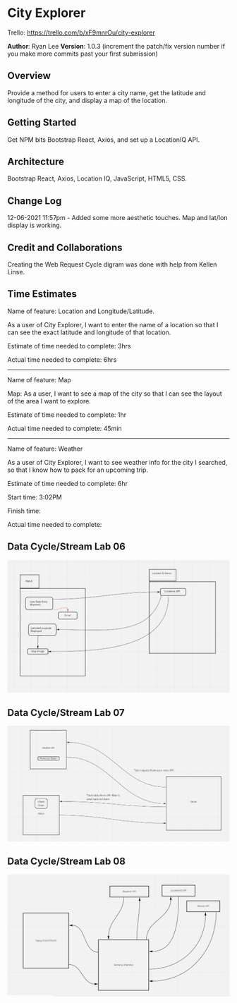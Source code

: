 # City Explorer

Trello: https://trello.com/b/xF9mnrOu/city-explorer

**Author**: Ryan Lee
**Version**: 1.0.3 (increment the patch/fix version number if you make more commits past your first submission)

## Overview
Provide a method for users to enter a city name, get the latitude and longitude of the city, and display a map of the location.

## Getting Started
Get NPM bits Bootstrap React, Axios, and set up a LocationIQ API.

## Architecture
Bootstrap React, Axios, Location IQ, JavaScript, HTML5, CSS.

## Change Log
12-06-2021 11:57pm - Added some more aesthetic touches. Map and lat/lon display is working.

## Credit and Collaborations
Creating the Web Request Cycle digram was done with help from Kellen Linse.

## Time Estimates

Name of feature: Location and Longitude/Latitude.

As a user of City Explorer, I want to enter the name of a location so that I can see the exact latitude and longitude of that location.

Estimate of time needed to complete: 3hrs

Actual time needed to complete: 6hrs

---

Name of feature: Map

Map: As a user, I want to see a map of the city so that I can see the layout of the area I want to explore.

Estimate of time needed to complete: 1hr

Actual time needed to complete: 45min

---

Name of feature: Weather

As a user of City Explorer, I want to see weather info for the city I searched, so that I know how to pack for an upcoming trip.

Estimate of time needed to complete: 6hr

Start time: 3:02PM

Finish time: 

Actual time needed to complete:


## Data Cycle/Stream Lab 06

![Data Cycle](./webrequestcycle.PNG)

## Data Cycle/Stream Lab 07

![Data Cycle 2](./webrequestcyclelab07.PNG)

## Data Cycle/Stream Lab 08

![Data Cycle 3](./lab08diagram.PNG)
